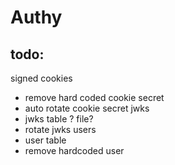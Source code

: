 # Authy

## todo:
signed cookies
- remove hard coded cookie secret 
- auto rotate cookie secret
jwks
- jwks table ? file? 
- rotate jwks
users
- user table
- remove hardcoded user

